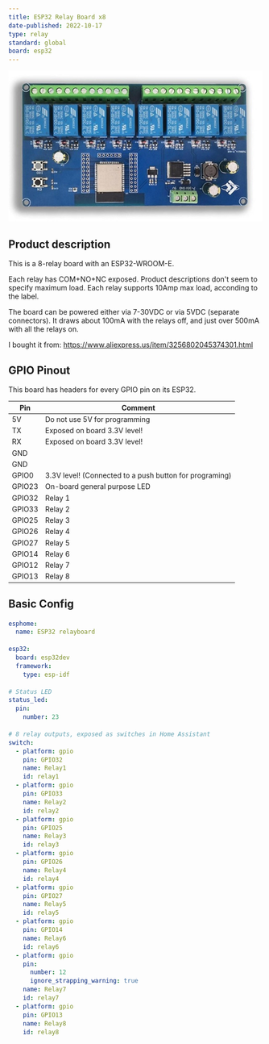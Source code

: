 ```yaml
---
title: ESP32 Relay Board x8
date-published: 2022-10-17
type: relay
standard: global
board: esp32
---
```


![Product](image.jpg "Product Image")

## Product description

This is a 8-relay board with an ESP32-WROOM-E.

Each relay has COM+NO+NC exposed. Product descriptions don't seem to specify maximum load. Each relay supports 10Amp max load, acconding to the label.

The board can be powered either via 7-30VDC or via 5VDC (separate connectors). It draws about 100mA with the relays off, and just over 500mA with all the relays on.

I bought it from: https://www.aliexpress.us/item/3256802045374301.html

## GPIO Pinout

This board has headers for every GPIO pin on its ESP32.

| Pin    | Comment                                                  |
| ------ | -------------------------------------------------------- |
| 5V     | Do not use 5V for programming                            |
| TX     | Exposed on board 3.3V level!                             |
| RX     | Exposed on board 3.3V level!                             |
| GND    |                                                          |
| GND    |                                                          |
| GPIO0  | 3.3V level! (Connected to a push button for programing)  |
| GPIO23 | On-board general purpose LED                             |
| GPIO32 | Relay 1                                                  |
| GPIO33 | Relay 2                                                  |
| GPIO25 | Relay 3                                                  |
| GPIO26 | Relay 4                                                  |
| GPIO27 | Relay 5                                                  |
| GPIO14 | Relay 6                                                  |
| GPIO12 | Relay 7                                                  |
| GPIO13 | Relay 8                                                  |

## Basic Config

```yaml
esphome:
  name: ESP32 relayboard

esp32:
  board: esp32dev
  framework:
    type: esp-idf

# Status LED
status_led:
  pin:
    number: 23

# 8 relay outputs, exposed as switches in Home Assistant
switch:
  - platform: gpio
    pin: GPIO32
    name: Relay1
    id: relay1
  - platform: gpio
    pin: GPIO33
    name: Relay2
    id: relay2
  - platform: gpio
    pin: GPIO25
    name: Relay3
    id: relay3
  - platform: gpio
    pin: GPIO26
    name: Relay4
    id: relay4
  - platform: gpio
    pin: GPIO27
    name: Relay5
    id: relay5
  - platform: gpio
    pin: GPIO14
    name: Relay6
    id: relay6
  - platform: gpio
    pin:
      number: 12
      ignore_strapping_warning: true
    name: Relay7
    id: relay7
  - platform: gpio
    pin: GPIO13
    name: Relay8
    id: relay8
```
